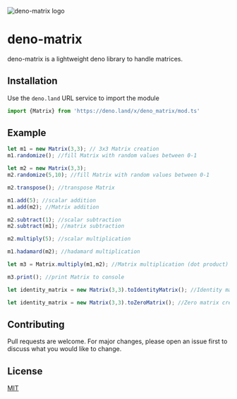 ![deno-matrix logo](https://i.imgur.com/pnSUkZt.png)
# deno-matrix

deno-matrix is a lightweight deno library to handle matrices.

## Installation

Use the `deno.land` URL service to import the module
```ts
import {Matrix} from 'https://deno.land/x/deno_matrix/mod.ts'
```

## Example

```ts
let m1 = new Matrix(3,3); // 3x3 Matrix creation
m1.randomize(); //fill Matrix with random values between 0-1

let m2 = new Matrix(3,3);
m2.randomize(5,10); //fill Matrix with random values between 0-1

m2.transpose(); //transpose Matrix

m1.add(5); //scalar addition
m1.add(m2); //Matrix addition

m2.subtract(1); //scalar subtraction
m2.subtract(m1); //matrix subtraction 

m2.multiply(5); //scalar multiplication

m1.hadamard(m2); //hadamard multiplication

let m3 = Matrix.multiply(m1,m2); //Matrix multiplication (dot product)

m3.print(); //print Matrix to console

let identity_matrix = new Matrix(3,3).toIdentityMatrix(); //Identity matrix creation

let identity_matrix = new Matrix(3,3).toZeroMatrix(); //Zero matrix creation
```

## Contributing
Pull requests are welcome. For major changes, please open an issue first to discuss what you would like to change.

## License
[MIT](https://choosealicense.com/licenses/mit/)

